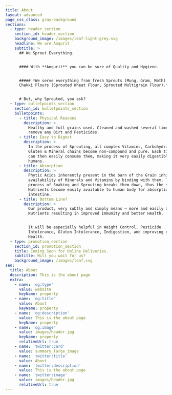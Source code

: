 ```yaml
---
title: About
layout: advanced
page_css_class: gray-background
sections:
  - type: header_section
    section_id: header_section
    background_image: /images/leaf-light-grey.svg
    headline: We are Anqurit
    subtitle: >
      ## We Sprout Everything.


      #### With **Anqurit** you can be sure of Quality and Hygiene.


      ##### *We serve everything from fresh Sprouts (Mung, Gram, Moth) to fresh
      Chakki Flours (Sprouted Wheat Flour, Sprouted Multigrain Flour).*


      # But, why Sprouted, you ask?
  - type: bulletpoints_section
    section_id: bulletpoints_section
    bulletpoints:
      - title: Physical Reasons
        description: >
          Healthy and full grains used. Cleaned and washed several times to
          remove any Dirt and Pesticides.
      - title: Easy to Digest
        description: >
          In the process of Sprouting, all complex Vitamins, Carbohydrates,
          Gluten & Mineral chains become non-compound and pure. Each tiny Sprout
          can then easily consume them, making it very easily digestible for
          humans.
      - title: Absorption
        description: >
          Phytic Acids inherently present in the barn of the Grain inhibit the
          availability of Minerals and Vitamins by binding with them. The
          process of Soaking and Sprouting breaks them down, thus the said
          Nutrients become easily available to human body for absorption by the
          intestine.
      - title: Bottom Line?
        description: >
          Our product, very subtly and simply means – more and easily available
          Nutrients resulting in improved Immunity and better Health.


          It will be especially helpful in Weight Control, Pesticide
          Intolerance, Gluten Intolerance, Indigestion, and improving overall
          Health.
  - type: promotion_section
    section_id: promotion_section
    title: Coming Soon for Online Deliveries.
    subtitle: Will you wait for us?
    background_image: /images/leaf.svg
seo:
  title: About
  description: This is the about page
  extra:
    - name: 'og:type'
      value: website
      keyName: property
    - name: 'og:title'
      value: About
      keyName: property
    - name: 'og:description'
      value: This is the about page
      keyName: property
    - name: 'og:image'
      value: images/header.jpg
      keyName: property
      relativeUrl: true
    - name: 'twitter:card'
      value: summary_large_image
    - name: 'twitter:title'
      value: About
    - name: 'twitter:description'
      value: This is the about page
    - name: 'twitter:image'
      value: images/header.jpg
      relativeUrl: true
---
```

